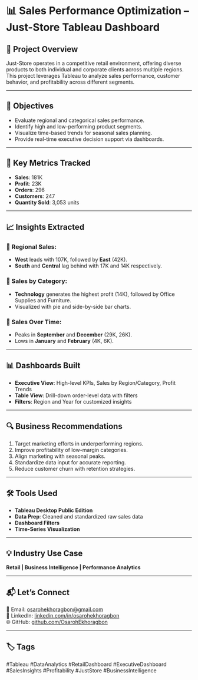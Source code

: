 # 📊 Sales Performance Optimization – Just-Store Tableau Dashboard

## 🧠 Project Overview
Just-Store operates in a competitive retail environment, offering diverse products to both individual and corporate clients across multiple regions. This project leverages Tableau to analyze sales performance, customer behavior, and profitability across different segments.

---

## 🎯 Objectives
- Evaluate regional and categorical sales performance.
- Identify high and low-performing product segments.
- Visualize time-based trends for seasonal sales planning.
- Provide real-time executive decision support via dashboards.

---

## 📌 Key Metrics Tracked
- **Sales**: 181K
- **Profit**: 23K
- **Orders**: 296
- **Customers**: 247
- **Quantity Sold**: 3,053 units

---

## 📈 Insights Extracted
### 🔹 Regional Sales:
- **West** leads with 107K, followed by **East** (42K).
- **South** and **Central** lag behind with 17K and 14K respectively.

### 🔹 Sales by Category:
- **Technology** generates the highest profit (14K), followed by Office Supplies and Furniture.
- Visualized with pie and side-by-side bar charts.

### 🔹 Sales Over Time:
- Peaks in **September** and **December** (29K, 26K).
- Lows in **January** and **February** (4K, 6K).

---

## 📊 Dashboards Built
- **Executive View**: High-level KPIs, Sales by Region/Category, Profit Trends
- **Table View**: Drill-down order-level data with filters
- **Filters**: Region and Year for customized insights

---

## 🔍 Business Recommendations
1. Target marketing efforts in underperforming regions.
2. Improve profitability of low-margin categories.
3. Align marketing with seasonal peaks.
4. Standardize data input for accurate reporting.
5. Reduce customer churn with retention strategies.

---

## 🛠️ Tools Used
- **Tableau Desktop Public Edition**
- **Data Prep**: Cleaned and standardized raw sales data
- **Dashboard Filters**
- **Time-Series Visualization**

---

## 💡 Industry Use Case
**Retail | Business Intelligence | Performance Analytics**

---

## 📬 Let’s Connect

📧 Email: osarohekhoragbon@gmail.com  
💼 LinkedIn: [linkedin.com/in/osarohekhoragbon](https://www.linkedin.com/in/osarohekhoragbon)  
🌐 GitHub: [github.com/OsarohEkhoragbon](https://github.com/OsarohEkhoragbon)

---
## 🏷️ Tags
#Tableau #DataAnalytics #RetailDashboard #ExecutiveDashboard #SalesInsights #Profitability #JustStore #BusinessIntelligence
